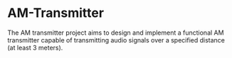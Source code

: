 # AM-Transmitter
 The AM transmitter project aims to design and implement a functional AM transmitter capable of transmitting audio signals over a specified distance (at least 3 meters).
